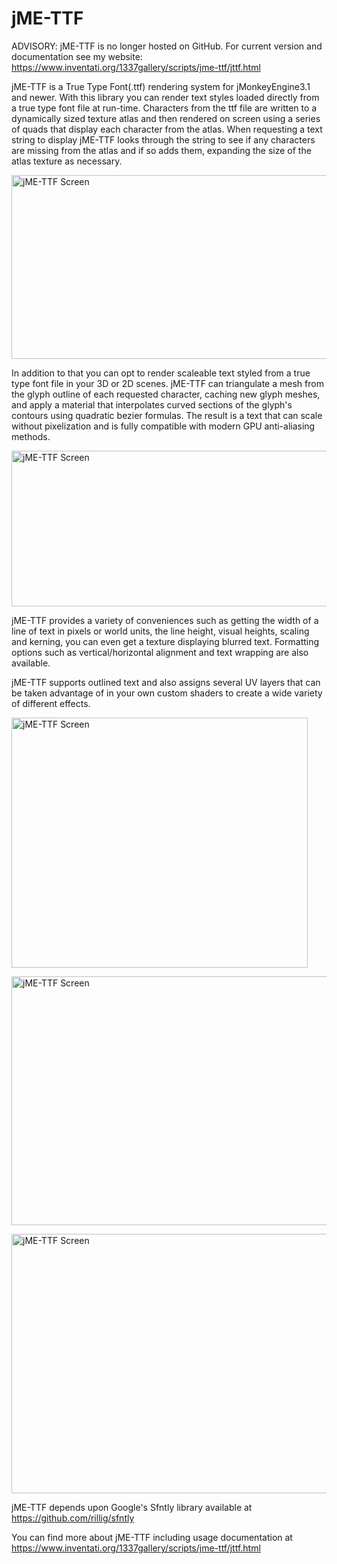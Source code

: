 jME-TTF
==================
ADVISORY: jME-TTF is no longer hosted on GitHub. For current version and documentation see my website: https://www.inventati.org/1337gallery/scripts/jme-ttf/jttf.html

jME-TTF is a True Type Font(.ttf) rendering system for jMonkeyEngine3.1 and newer. With this library you can render text styles loaded directly from a true type font file at run-time. Characters from the ttf file are written to a dynamically sized texture atlas and then rendered on screen using a series of quads that display each character from the atlas. When requesting a text string to display jME-TTF looks through the string to see if any characters are missing from the atlas and if so adds them, expanding the size of the atlas texture as necessary.

[<img 
src="https://dl.dropboxusercontent.com/s/ldrg036040dx3g4/c5855071bc96733bcb4db72b98356deed0003d2f.png?dl=0"
 alt="jME-TTF Screen" width="567" height="294">](https://dl.dropboxusercontent.com/s/ldrg036040dx3g4/c5855071bc96733bcb4db72b98356deed0003d2f.png?dl=0)

In addition to that you can opt to render scaleable text styled from a true type font file in your 3D or 2D scenes. jME-TTF can triangulate a mesh from the glyph outline of each requested character, caching new glyph meshes, and apply a material that interpolates curved sections of the glyph's contours using quadratic bezier formulas. The result is a text that can scale without pixelization and is fully compatible with modern GPU anti-aliasing methods.

[<img 
src="https://dl.dropboxusercontent.com/s/wmgamqzxx5ky4s6/Screenshot_2017_11_17_17.png?dl=0"
 alt="jME-TTF Screen" width="567" height="249">](https://dl.dropboxusercontent.com/s/wmgamqzxx5ky4s6/Screenshot_2017_11_17_17.png?dl=0)

jME-TTF provides a variety of conveniences such as getting the width of a line of text in pixels or world units, the line height, visual heights, scaling and kerning, you can even get a texture displaying blurred text. Formatting options such as vertical/horizontal alignment and text wrapping are also available.

jME-TTF supports outlined text and also assigns several UV layers that can be taken advantage of in your own custom shaders to create a wide variety of different effects.

[<img 
src="https://dl.dropboxusercontent.com/s/oav8rjtu4aebxer/707ad177d0efb01352a00e8a81be9cf6b3b876ef.png?dl=0"
 alt="jME-TTF Screen" width="474" height="400">](https://dl.dropboxusercontent.com/s/oav8rjtu4aebxer/707ad177d0efb01352a00e8a81be9cf6b3b876ef.png?dl=0)

[<img 
src="https://dl.dropboxusercontent.com/s/puy6ebbxc2p5p0i/6983fb0efd926ecd68d1ad2220f557549e37a2c2.png?dl=0"
 alt="jME-TTF Screen" width="696" height="398">](https://dl.dropboxusercontent.com/s/puy6ebbxc2p5p0i/6983fb0efd926ecd68d1ad2220f557549e37a2c2.png?dl=0)

[<img 
src="https://dl.dropboxusercontent.com/s/fydn0y11xxckxp2/1693b179e6b26b076e9748f69eaa010188ae23b9.png?dl=0"
 alt="jME-TTF Screen" width="695" height="415">](https://dl.dropboxusercontent.com/s/fydn0y11xxckxp2/1693b179e6b26b076e9748f69eaa010188ae23b9.png?dl=0)

jME-TTF depends upon Google's Sfntly library available at https://github.com/rillig/sfntly

You can find more about jME-TTF including usage documentation at https://www.inventati.org/1337gallery/scripts/jme-ttf/jttf.html
